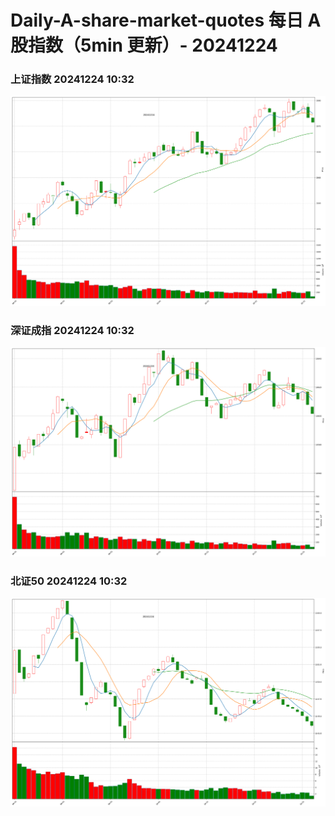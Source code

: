 
# Daily-A-share-market-quotes 每日 A 股指数（5min 更新）- 20241224

### 上证指数 20241224 10:32
![](./fig/2024/12/20241224-sh000001.png)

### 深证成指 20241224 10:32
![](./fig/2024/12/20241224-sz399001.png)

### 北证50 20241224 10:32
![](./fig/2024/12/20241224-bj899050.png)
